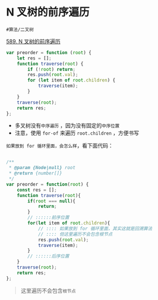 
# N 叉树的前序遍历


`#算法/二叉树` 

[589. N 叉树的前序遍历](https://leetcode.cn/problems/n-ary-tree-preorder-traversal/)


```javascript hl:5
var preorder = function (root) {
    let res = [];
    function traverse(root) {
        if (!root) return;
        res.push(root.val);
        for (let item of root.children) {
            traverse(item);
        }
    }
    traverse(root);
    return res;
};

```



- 多叉树没有`中序遍历` ，因为没有固定的`中序位置`
- 注意，使用 `for-of` 来遍历 `root.children` ，方便书写

`如果放到 for 循环里面，会怎么样`，看下面代码：

```javascript

/**
 * @param {Node|null} root
 * @return {number[]}
 */
var preorder = function(root) {
    const res = [];
    function traverse(root){
        if(root === null){
            return;
        }
        // ::::::前序位置
        for(let item of root.children){
            // :::: 如果放到 for 循环里面，其实这就是回溯算法
            // :::: 但这里遍历不会包含根节点
            res.push(root.val);
            traverse(item);
        }
        // ::::::后序位置
    }
    traverse(root);
    return res;
};
```

> 这里遍历不会包含`根节点`
